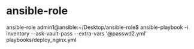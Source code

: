 # ansible-role
ansible-role
admin1@ansible:~/Desktop/ansible-role$ ansible-playbook -i inventory --ask-vault-pass --extra-vars '@passwd2.yml' playbooks/deploy_nginx.yml 
